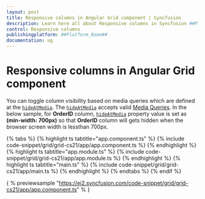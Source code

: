 ```yaml
---
layout: post
title: Responsive columns in Angular Grid component | Syncfusion
description: Learn here all about Responsive columns in Syncfusion ##Platform_Name## Grid component of Syncfusion Essential JS 2 and more.
control: Responsive columns 
publishingplatform: ##Platform_Name##
documentation: ug
---
```


# Responsive columns in Angular Grid component

You can toggle column visibility based on media queries which are defined
at the [`hideAtMedia`](../../api/grid/column/#hideatmedia).
The [`hideAtMedia`](../../api/grid/column/#hideatmedia) accepts valid
[Media Queries]( http://cssmediaqueries.com/what-are-css-media-queries.html ). In the below sample, for **OrderID** column, [`hideAtMedia`](../../api/grid/column/#hideatmedia) property value is set as **(min-width: 700px)** so that **OrderID** column will gets hidden when the browser screen width is lessthan 700px.

{% tabs %}
{% highlight ts tabtitle="app.component.ts" %}
{% include code-snippet/grid/grid-cs21/app/app.component.ts %}
{% endhighlight %}
{% highlight ts tabtitle="app.module.ts" %}
{% include code-snippet/grid/grid-cs21/app/app.module.ts %}
{% endhighlight %}
{% highlight ts tabtitle="main.ts" %}
{% include code-snippet/grid/grid-cs21/app/main.ts %}
{% endhighlight %}
{% endtabs %}
{% endif %}
  
{ % previewsample "https://ej2.syncfusion.com/code-snippet/grid/grid-cs21/app/app.component.ts" % }
